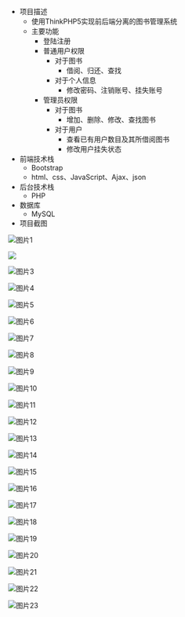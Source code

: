 * 项目描述
  * 使用ThinkPHP5实现前后端分离的图书管理系统
  * 主要功能
    * 登陆注册
    * 普通用户权限
      * 对于图书
        * 借阅、归还、查找
      * 对于个人信息
        * 修改密码、注销账号、挂失账号
    * 管理员权限
      * 对于图书
        * 增加、删除、修改、查找图书
      * 对于用户
        * 查看已有用户数目及其所借阅图书
        * 修改用户挂失状态
* 前端技术栈
  * Bootstrap
  * html、css、JavaScript、Ajax、json
* 后台技术栈
  * PHP
* 数据库
  * MySQL
* 项目截图

![图片1](D:\study\php\大作业截图\图片1.png)

![](D:\study\php\大作业截图\图片2.png)

![图片3](D:\study\php\大作业截图\图片3.png)

![图片4](D:\study\php\大作业截图\图片4.png)

![图片5](D:\study\php\大作业截图\图片5.png)

![图片6](D:\study\php\大作业截图\图片6.png)

![图片7](D:\study\php\大作业截图\图片7.png)

![图片8](D:\study\php\大作业截图\图片8.png)

![图片9](D:\study\php\大作业截图\图片9.png)

![图片10](D:\study\php\大作业截图\图片10.png)

![图片11](D:\study\php\大作业截图\图片11.png)

![图片12](D:\study\php\大作业截图\图片12.png)

![图片13](D:\study\php\大作业截图\图片13.png)

![图片14](D:\study\php\大作业截图\图片14.png)

![图片15](D:\study\php\大作业截图\图片15.png)

![图片16](D:\study\php\大作业截图\图片16.png)

![图片17](D:\study\php\大作业截图\图片17.png)

![图片18](D:\study\php\大作业截图\图片18.png)

![图片19](D:\study\php\大作业截图\图片19.png)

![图片20](D:\study\php\大作业截图\图片20.png)

![图片21](D:\study\php\大作业截图\图片21.png)

![图片22](D:\study\php\大作业截图\图片22.png)

![图片23](D:\study\php\大作业截图\图片23.png)